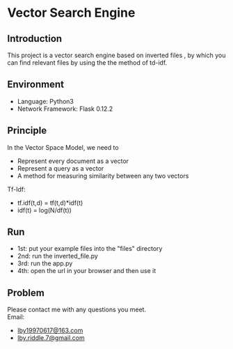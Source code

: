 Vector Search Engine
======

Introduction
------
  This project is a vector search engine based on inverted files , by which you can find relevant files by using the the method of td-idf.

Environment
------
* Language: Python3
* Network Framework: Flask 0.12.2

Principle
------
In the Vector Space Model, we need to
* Represent every document as a vector
* Represent a query as a vector
* A method for measuring similarity between any two vectors

Tf-Idf:
* tf.idf(t,d) = tf(t,d)*idf(t)
* idf(t) = log(N/df(t))

Run
------
* 1st: put your example files into the "files" directory
* 2nd: run the inverted_file.py
* 3rd: run the app.py 
* 4th: open the url in your browser and then use it

Problem
------
Please contact me with any questions you meet.<br>
Email: 
* lby19970617@163.com<br>
* lby.riddle.7@gmail.com
